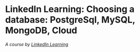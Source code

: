 # LinkedIn Learning: Choosing a database: PostgreSql, MySQL, MongoDB, Cloud

_A course by [LinkedIn Learning](https://linkedin.com/learning)_

